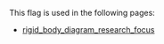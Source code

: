 This flag is used in the following pages:
 - [rigid_body_diagram_research_focus](../events/rigid_body_diagram_research_focus.md)

